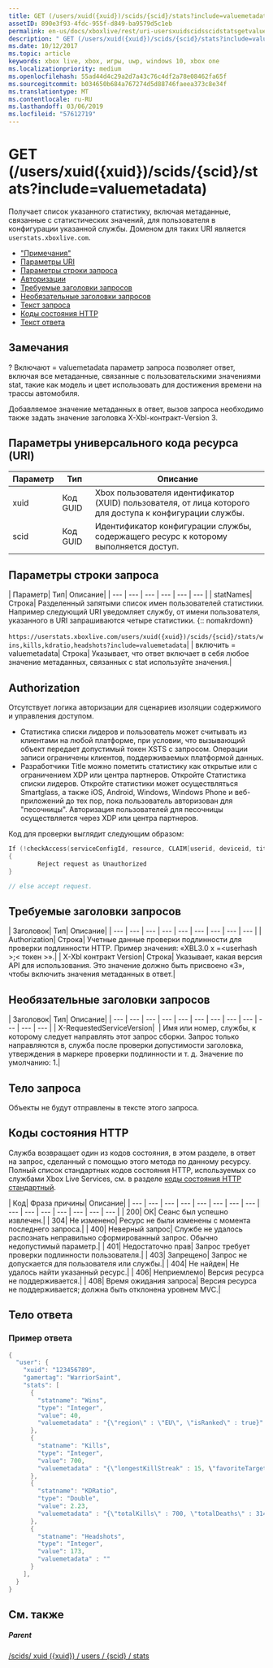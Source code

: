 ```yaml
---
title: GET (/users/xuid({xuid})/scids/{scid}/stats?include=valuemetadata)
assetID: 890e3f93-4fdc-955f-d849-ba9579d5c1eb
permalink: en-us/docs/xboxlive/rest/uri-usersxuidscidsscidstatsgetvaluemetadata.html
description: " GET (/users/xuid({xuid})/scids/{scid}/stats?include=valuemetadata)"
ms.date: 10/12/2017
ms.topic: article
keywords: xbox live, xbox, игры, uwp, windows 10, xbox one
ms.localizationpriority: medium
ms.openlocfilehash: 55ad44d4c29a2d7a43c76c4df2a78e08462fa65f
ms.sourcegitcommit: b034650b684a767274d5d88746faeea373c8e34f
ms.translationtype: MT
ms.contentlocale: ru-RU
ms.lasthandoff: 03/06/2019
ms.locfileid: "57612719"
---
```

# <a name="get-usersxuidxuidscidsscidstatsincludevaluemetadata"></a>GET (/users/xuid({xuid})/scids/{scid}/stats?include=valuemetadata)
Получает список указанного статистику, включая метаданные, связанные с статистических значений, для пользователя в конфигурации указанной службы.
Доменом для таких URI является `userstats.xboxlive.com`.

  * ["Примечания"](#ID4EV)
  * [Параметры URI](#ID4EAB)
  * [Параметры строки запроса](#ID4ELB)
  * [Авторизации](#ID4EWC)
  * [Требуемые заголовки запросов](#ID4ERD)
  * [Необязательные заголовки запросов](#ID4EDF)
  * [Текст запроса](#ID4EHG)
  * [Коды состояния HTTP](#ID4ESG)
  * [Текст ответа](#ID4EJCAC)

<a id="ID4EV"></a>


## <a name="remarks"></a>Замечания

? Включают = valuemetadata параметр запроса позволяет ответ, включая все метаданные, связанные с пользовательскими значениями stat, такие как модель и цвет использовать для достижения времени на трассы автомобиля.

Добавляемое значение метаданных в ответ, вызов запроса необходимо также задать значение заголовка X-Xbl-контракт-Version 3.

<a id="ID4EAB"></a>


## <a name="uri-parameters"></a>Параметры универсального кода ресурса (URI)

| Параметр| Тип| Описание|
| --- | --- | --- |
| xuid| Код GUID| Xbox пользователя идентификатор (XUID) пользователя, от лица которого для доступа к конфигурации службы.|
| scid| Код GUID| Идентификатор конфигурации службы, содержащего ресурс к которому выполняется доступ.|

<a id="ID4ELB"></a>


## <a name="query-string-parameters"></a>Параметры строки запроса

| Параметр| Тип| Описание|
| --- | --- | --- | --- | --- | --- |
| statNames| Строка| Разделенный запятыми список имен пользователей статистики. Например следующий URI уведомляет службу, от имени пользователя, указанного в URI запрашиваются четыре статистики. {:: nomakrdown}<br/><br/>`https://userstats.xboxlive.com/users/xuid({xuid})/scids/{scid}/stats/wins,kills,kdratio,headshots?include=valuemetadata`| 
| включить = valuemetadata| Строка| Указывает, что ответ включает в себя любое значение метаданных, связанных с stat используйте значения.|

<a id="ID4EWC"></a>


## <a name="authorization"></a>Authorization

Отсутствует логика авторизации для сценариев изоляции содержимого и управления доступом.

   * Статистика списки лидеров и пользователь может считывать из клиентами на любой платформе, при условии, что вызывающий объект передает допустимый токен XSTS с запросом. Операции записи ограничены клиентов, поддерживаемых платформой данных.
   * Разработчики Title можно пометить статистику как открытые или с ограничением XDP или центра партнеров. Откройте Статистика списки лидеров. Откройте статистики может осуществляться Smartglass, а также iOS, Android, Windows, Windows Phone и веб-приложений до тех пор, пока пользователь авторизован для "песочницы". Авторизация пользователей для песочницы осуществляется через XDP или центра партнеров.

Код для проверки выглядит следующим образом:


```cpp
If (!checkAccess(serviceConfigId, resource, CLAIM[userid, deviceid, titleid]))
{
        Reject request as Unauthorized
}

// else accept request.

```


<a id="ID4ERD"></a>


## <a name="required-request-headers"></a>Требуемые заголовки запросов

| Заголовок| Тип| Описание|
| --- | --- | --- | --- | --- | --- | --- | --- | --- |
| Authorization| Строка| Учетные данные проверки подлинности для проверки подлинности HTTP. Пример значения: «XBL3.0 x =&lt;userhash >;&lt; токен >».|
| X-Xbl контракт Version| Строка| Указывает, какая версия API для использования. Это значение должно быть присвоено «3», чтобы включить значения метаданных в ответ.|

<a id="ID4EDF"></a>


## <a name="optional-request-headers"></a>Необязательные заголовки запросов

| Заголовок| Тип| Описание|
| --- | --- | --- | --- | --- | --- | --- | --- | --- | --- | --- | --- |
| X-RequestedServiceVersion|  | Имя или номер, службы, к которому следует направлять этот запрос сборки. Запрос только направляются в, служба после проверки допустимости заголовка, утверждения в маркере проверки подлинности и т. д. Значение по умолчанию: 1.|

<a id="ID4EHG"></a>


## <a name="request-body"></a>Тело запроса

Объекты не будут отправлены в тексте этого запроса.

<a id="ID4ESG"></a>


## <a name="http-status-codes"></a>Коды состояния HTTP

Служба возвращает один из кодов состояния, в этом разделе, в ответ на запрос, сделанный с помощью этого метода по данному ресурсу. Полный список стандартных кодов состояния HTTP, используемых со службами Xbox Live Services, см. в разделе [коды состояния HTTP стандартный](../../additional/httpstatuscodes.md).

| Код| Фраза причины| Описание|
| --- | --- | --- | --- | --- | --- | --- | --- | --- | --- | --- | --- | --- | --- | --- |
| 200| ОК| Сеанс был успешно извлечен.|
| 304| Не изменено| Ресурс не были изменены с момента последнего запроса.|
| 400| Неверный запрос| Службе не удалось распознать неправильно сформированный запрос. Обычно недопустимый параметр.|
| 401| Недостаточно прав| Запрос требует проверки подлинности пользователя.|
| 403| Запрещено| Запрос не допускается для пользователя или службы.|
| 404| Не найден| Не удалось найти указанный ресурс.|
| 406| Неприемлемо| Версия ресурса не поддерживается.|
| 408| Время ожидания запроса| Версия ресурса не поддерживается; должна быть отклонена уровнем MVC.|

<a id="ID4EJCAC"></a>


## <a name="response-body"></a>Тело ответа

<a id="ID4EPCAC"></a>


### <a name="sample-response"></a>Пример ответа


```cpp
{
  "user": {
    "xuid": "123456789",
    "gamertag": "WarriorSaint",
    "stats": [
      {
        "statname": "Wins",
        "type": "Integer",
        "value": 40,
        "valuemetadata" : "{\"region\" : \"EU\", \"isRanked\" : true}"
      },
      {
        "statname": "Kills",
        "type": "Integer",
        "value": 700,
        "valuemetadata" : "{\"longestKillStreak" : 15, \"favoriteTarget\" : \"CrazyPigeon\"}"
      },
      {
        "statname": "KDRatio",
        "type": "Double",
        "value": 2.23,
        "valuemetadata" : "{\"totalKills\" : 700, \"totalDeaths\" : 314}"
      },
      {
        "statname": "Headshots",
        "type": "Integer",
        "value": 173,
        "valuemetadata" : ""
      }
    ],
  }
}

```


<a id="ID4EZCAC"></a>


## <a name="see-also"></a>См. также

<a id="ID4E2CAC"></a>


##### <a name="parent"></a>Parent

[/scids/ xuid ({xuid}) / users / {scid} / stats](uri-usersxuidscidsscidstats.md)
